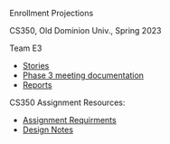 Enrollment Projections

CS350, Old Dominion Univ., Spring 2023

Team E3

* [Stories](https://trello.com/invite/userworkspace41328967/ATTIe9ac6aa3385603a796e21b3fce0542e387D9BF23)
* [Phase 3 meeting documentation](https://docs.google.com/document/d/1Cd49B5X5rVSHgvAQ26DwA7wnQS-vmVdR2uq_slorR0s/edit)
* [Reports](https://smurr009.github.io/CS350-TeamE3-Repository/)

CS350 Assignment Resources:

* [Assignment Requirments](https://www.cs.odu.edu/~zeil/cs350/polawar/Protected/enrollmentProjection/index.html)
* [Design Notes](https://www.cs.odu.edu/~zeil/cs350/polawar/Protected/enrollmentProjectionDesign/index.html)